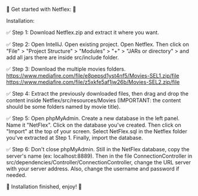 🚀 Get started with Netflex: 🚀

Installation:

✅ Step 1: Download Netflex.zip and extract it where you want.

✅ Step 2: Open IntelliJ. Open existing project. Open Netflex. Then click on "File" > "Project Structure" > "Modules" > "+" > "JARs or directory" > 
           and add all jars there are inside src/include folder.

✅ Step 3: Download the multiple movies folders.
          https://www.mediafire.com/file/e8pepsd1yst4nf5/Movies-SEL1.zip/file
          https://www.mediafire.com/file/z5xkfe5af1jw26b/Movies-SEL2.zip/file
        
✅ Step 4: Extract the previously downloaded files, then drag and drop the content inside Netflex/src/resources/Movies (IMPORTANT: the content should be
           some folders named by movie title).

✅ Step 5: Open phpMyAdmin. Create a new database in the left panel. Name it "NetFlex". Click on the database you've created. Then click on "Import" at 
           the top of your screen. Select NetFlex.sql in the Netflex folder you've extracted at Step 1. Finally, import the database.

✅ Step 6: Don't close phpMyAdmin. Still in the NetFlex database, copy the server's name (ex: localhost:8889). Then in the file ConnectionController 
           in src/dependencies/Controller/ConnectionController, change the URL server with your server address. Also, change the username and password 
           if needed.
           
🎉 Installation finished, enjoy! 🎉
